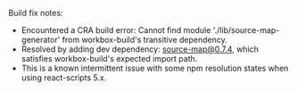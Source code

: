 Build fix notes:
- Encountered a CRA build error: Cannot find module './lib/source-map-generator' from workbox-build's transitive dependency.
- Resolved by adding dev dependency: source-map@0.7.4, which satisfies workbox-build's expected import path.
- This is a known intermittent issue with some npm resolution states when using react-scripts 5.x.
